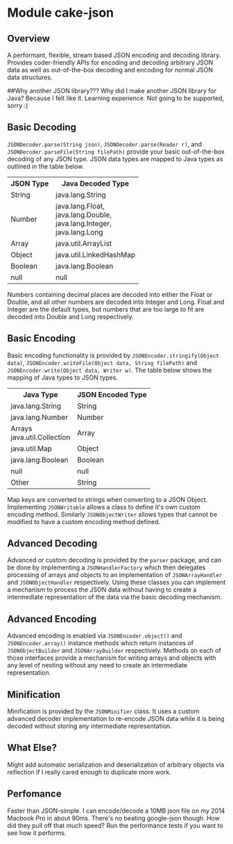 # Module cake-json

## Overview
A performant, flexible, stream based JSON encoding and decoding library. Provides coder-friendly APIs for
encoding and decoding arbitrary JSON data as well as out-of-the-box decoding and encoding for normal JSON data structures.

##Why another JSON library???
Why did I make another JSON library for Java? Because I felt like it. Learning experience. Not going to be supported, sorry :(

## Basic Decoding
`JSONDecoder.parse(String json)`, `JSONDecoder.parse(Reader r)`, and `JSONDecoder.parseFile(String filePath)` provide your basic out-of-the-box decoding of any JSON type. JSON data types are mapped to Java types as outlined in the table below.

<table>
    <tr>
        <th>JSON Type</th>
        <th>Java Decoded Type</th>
    </tr>
    <tr>
        <td>String</td>
        <td>java.lang.String</td>
    </tr>
    <tr>
        <td>Number</td>
        <td>java.lang.Float,<br/>java.lang.Double,<br/>java.lang.Integer,<br/>java.lang.Long</td>
    </tr>
    <tr>
        <td>Array</td>
        <td>java.util.ArrayList</td>
    </tr>
    <tr>
        <td>Object</td>
        <td>java.util.LinkedHashMap</td>
    </tr>
    <tr>
        <td>Boolean</td>
        <td>java.lang.Boolean</td>
    </tr>
    <tr>
        <td>null</td>
        <td>null</td>
    </tr>
</table>

Numbers containing decimal places are decoded into either the Float or Double, and all other numbers are decoded into Integer and Long. Float and Integer are the default types, but numbers that are too large to fit are decoded into Double and Long respectively.

## Basic Encoding
Basic encoding functionality is provided by `JSONEncoder.stringify(Object data)`, `JSONEncoder.writeFile(Object data, String filePath)` and `JSONEncoder.write(Object data, Writer w)`. The table below shows the mapping of Java types to JSON types.

<table>
    <tr>
        <th>Java Type</th>
        <th>JSON Encoded Type</th>
    </tr>
    <tr>
        <td>java.lang.String</td>
        <td>String</td>
    </tr>
    <tr>
        <td>java.lang.Number</td>
        <td>Number</td>
    </tr>
    <tr>
        <td>Arrays<br/>java.util.Collection</td>
        <td>Array</td>
    </tr>
    <tr>
        <td>java.util.Map</td>
        <td>Object</td>
    </tr>
    <tr>
        <td>java.lang.Boolean</td>
        <td>Boolean</td>
    </tr>
    <tr>
        <td>null</td>
        <td>null</td>
    </tr>
    <tr>
        <td>Other</td>
        <td>String</td>
    </tr>
</table>

Map keys are converted to strings when converting to a JSON Object. Implementing `JSONWritable` allows a class to define it's own custom encoding method. Similarly `JSONObjectWriter` allows types that cannot be modified to have a custom encoding method defined.

## Advanced Decoding
Advanced or custom decoding is provided by the `parser` package, and can be done by implementing a `JSONHandlerFactory` which then delegates processing of arrays and objects to an implementation of `JSONArrayHandler` and `JSONObjectHandler` respectively. Using these classes you can implement a mechanism to process the JSON data without having to create a intermediate representation of the data via the basic decoding mechanism.

## Advanced Encoding
Advanced encoding is enabled via `JSONEncoder.object()` and `JSONEncoder.array()` instance methods which return instances of `JSONObjectBuilder` and `JSONArrayBuilder` respectively. Methods on each of those interfaces provide a mechanism for writing arrays and objects with any level of nesting without any need to create an intermediate representation.

## Minification
Minification is provided by the `JSONMinifier` class. It uses a custom advanced decoder implementation to re-encode JSON data while it is being decoded without storing any intermediate representation.

## What Else?
Might add automatic serialization and deserialization of arbitrary objects via reflection if I really cared enough to duplicate more work.

## Perfomance
Faster than JSON-simple. I can encode/decode a 10MB json file on my 2014 Macbook Pro in about 90ms. There's no beating google-json though. How did they pull off that much speed? Run the performance tests if you want to see how it performs.

